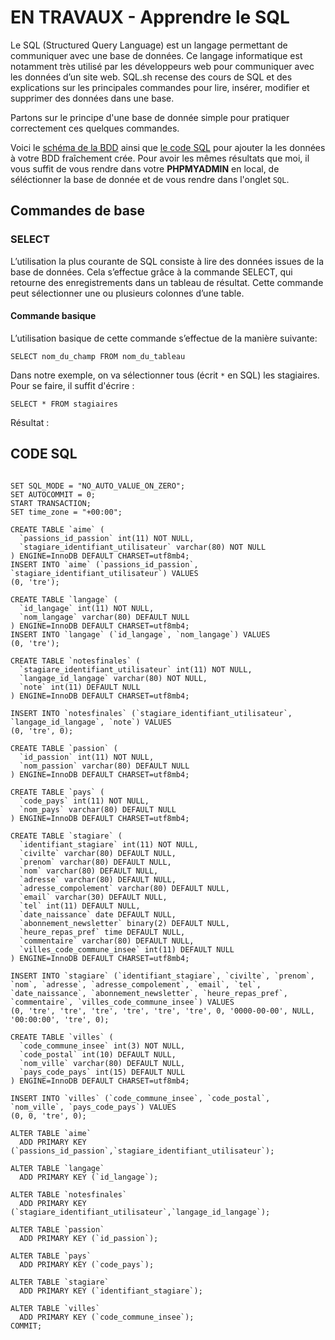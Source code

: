 # EN TRAVAUX - Apprendre le SQL

Le SQL (Structured Query Language) est un langage permettant de communiquer avec une base de données. Ce langage informatique est notamment très utilisé par les développeurs web pour communiquer avec les données d’un site web. SQL.sh recense des cours de SQL et des explications sur les principales commandes pour lire, insérer, modifier et supprimer des données dans une base.

Partons sur le principe d'une base de donnée simple pour pratiquer correctement ces quelques commandes.

Voici le [schéma de la BDD](https://raw.githubusercontent.com/Piotezaza/CoursNumericall/master/SQL/exos/Schema%20BDD.png) ainsi que [le code SQL](https://github.com/Piotezaza/CoursNumericall/blob/master/SQL/cours.md#code-sql) pour ajouter la les données à votre BDD fraîchement crée. Pour avoir les mêmes résultats que moi, il vous suffit de vous rendre dans votre **PHPMYADMIN** en local, de séléctionner la base de donnée et de vous rendre dans l'onglet `SQL`.



## Commandes de base

### SELECT

L’utilisation la plus courante de SQL consiste à lire des données issues de la base de données. Cela s’effectue grâce à la commande SELECT, qui retourne des enregistrements dans un tableau de résultat. Cette commande peut sélectionner une ou plusieurs colonnes d’une table.

#### Commande basique

L’utilisation basique de cette commande s’effectue de la manière suivante:

```
SELECT nom_du_champ FROM nom_du_tableau
```

Dans notre exemple, on va sélectionner tous (écrit `*` en SQL) les stagiaires. Pour se faire, il suffit d'écrire :

```
SELECT * FROM stagiaires
```

Résultat :






















## CODE SQL

```

SET SQL_MODE = "NO_AUTO_VALUE_ON_ZERO";
SET AUTOCOMMIT = 0;
START TRANSACTION;
SET time_zone = "+00:00";

CREATE TABLE `aime` (
  `passions_id_passion` int(11) NOT NULL,
  `stagiare_identifiant_utilisateur` varchar(80) NOT NULL
) ENGINE=InnoDB DEFAULT CHARSET=utf8mb4;
INSERT INTO `aime` (`passions_id_passion`, `stagiare_identifiant_utilisateur`) VALUES
(0, 'tre');

CREATE TABLE `langage` (
  `id_langage` int(11) NOT NULL,
  `nom_langage` varchar(80) DEFAULT NULL
) ENGINE=InnoDB DEFAULT CHARSET=utf8mb4;
INSERT INTO `langage` (`id_langage`, `nom_langage`) VALUES
(0, 'tre');

CREATE TABLE `notesfinales` (
  `stagiare_identifiant_utilisateur` int(11) NOT NULL,
  `langage_id_langage` varchar(80) NOT NULL,
  `note` int(11) DEFAULT NULL
) ENGINE=InnoDB DEFAULT CHARSET=utf8mb4;

INSERT INTO `notesfinales` (`stagiare_identifiant_utilisateur`, `langage_id_langage`, `note`) VALUES
(0, 'tre', 0);

CREATE TABLE `passion` (
  `id_passion` int(11) NOT NULL,
  `nom_passion` varchar(80) DEFAULT NULL
) ENGINE=InnoDB DEFAULT CHARSET=utf8mb4;

CREATE TABLE `pays` (
  `code_pays` int(11) NOT NULL,
  `nom_pays` varchar(80) DEFAULT NULL
) ENGINE=InnoDB DEFAULT CHARSET=utf8mb4;

CREATE TABLE `stagiare` (
  `identifiant_stagiare` int(11) NOT NULL,
  `civilte` varchar(80) DEFAULT NULL,
  `prenom` varchar(80) DEFAULT NULL,
  `nom` varchar(80) DEFAULT NULL,
  `adresse` varchar(80) DEFAULT NULL,
  `adresse_compolement` varchar(80) DEFAULT NULL,
  `email` varchar(30) DEFAULT NULL,
  `tel` int(11) DEFAULT NULL,
  `date_naissance` date DEFAULT NULL,
  `abonnement_newsletter` binary(2) DEFAULT NULL,
  `heure_repas_pref` time DEFAULT NULL,
  `commentaire` varchar(80) DEFAULT NULL,
  `villes_code_commune_insee` int(11) DEFAULT NULL
) ENGINE=InnoDB DEFAULT CHARSET=utf8mb4;

INSERT INTO `stagiare` (`identifiant_stagiare`, `civilte`, `prenom`, `nom`, `adresse`, `adresse_compolement`, `email`, `tel`, `date_naissance`, `abonnement_newsletter`, `heure_repas_pref`, `commentaire`, `villes_code_commune_insee`) VALUES
(0, 'tre', 'tre', 'tre', 'tre', 'tre', 'tre', 0, '0000-00-00', NULL, '00:00:00', 'tre', 0);

CREATE TABLE `villes` (
  `code_commune_insee` int(3) NOT NULL,
  `code_postal` int(10) DEFAULT NULL,
  `nom_ville` varchar(80) DEFAULT NULL,
  `pays_code_pays` int(15) DEFAULT NULL
) ENGINE=InnoDB DEFAULT CHARSET=utf8mb4;

INSERT INTO `villes` (`code_commune_insee`, `code_postal`, `nom_ville`, `pays_code_pays`) VALUES
(0, 0, 'tre', 0);

ALTER TABLE `aime`
  ADD PRIMARY KEY (`passions_id_passion`,`stagiare_identifiant_utilisateur`);

ALTER TABLE `langage`
  ADD PRIMARY KEY (`id_langage`);

ALTER TABLE `notesfinales`
  ADD PRIMARY KEY (`stagiare_identifiant_utilisateur`,`langage_id_langage`);

ALTER TABLE `passion`
  ADD PRIMARY KEY (`id_passion`);

ALTER TABLE `pays`
  ADD PRIMARY KEY (`code_pays`);

ALTER TABLE `stagiare`
  ADD PRIMARY KEY (`identifiant_stagiare`);

ALTER TABLE `villes`
  ADD PRIMARY KEY (`code_commune_insee`);
COMMIT;
```